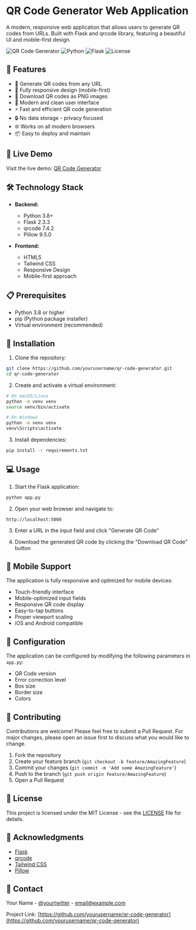 # QR Code Generator Web Application

A modern, responsive web application that allows users to generate QR codes from URLs. Built with Flask and qrcode library, featuring a beautiful UI and mobile-first design.

![QR Code Generator](https://img.shields.io/badge/QR-Code%20Generator-blue)
![Python](https://img.shields.io/badge/Python-3.8%2B-blue)
![Flask](https://img.shields.io/badge/Flask-2.3.3-green)
![License](https://img.shields.io/badge/License-MIT-yellow)

## 🌟 Features

- 🎯 Generate QR codes from any URL
- 📱 Fully responsive design (mobile-first)
- 💾 Download QR codes as PNG images
- 🎨 Modern and clean user interface
- ⚡ Fast and efficient QR code generation
- 🔒 No data storage - privacy focused
- 🌐 Works on all modern browsers
- 📦 Easy to deploy and maintain

## 🚀 Live Demo

Visit the live demo: [QR Code Generator](https://your-demo-url.com)

## 🛠️ Technology Stack

- **Backend:**
  - Python 3.8+
  - Flask 2.3.3
  - qrcode 7.4.2
  - Pillow 9.5.0

- **Frontend:**
  - HTML5
  - Tailwind CSS
  - Responsive Design
  - Mobile-first approach

## 📋 Prerequisites

- Python 3.8 or higher
- pip (Python package installer)
- Virtual environment (recommended)

## 🚀 Installation

1. Clone the repository:
```bash
git clone https://github.com/yourusername/qr-code-generator.git
cd qr-code-generator
```

2. Create and activate a virtual environment:
```bash
# On macOS/Linux
python -m venv venv
source venv/bin/activate

# On Windows
python -m venv venv
venv\Scripts\activate
```

3. Install dependencies:
```bash
pip install -r requirements.txt
```

## 💻 Usage

1. Start the Flask application:
```bash
python app.py
```

2. Open your web browser and navigate to:
```
http://localhost:5000
```

3. Enter a URL in the input field and click "Generate QR Code"

4. Download the generated QR code by clicking the "Download QR Code" button

## 📱 Mobile Support

The application is fully responsive and optimized for mobile devices:
- Touch-friendly interface
- Mobile-optimized input fields
- Responsive QR code display
- Easy-to-tap buttons
- Proper viewport scaling
- iOS and Android compatible

## 🔧 Configuration

The application can be configured by modifying the following parameters in `app.py`:

- QR Code version
- Error correction level
- Box size
- Border size
- Colors

## 🤝 Contributing

Contributions are welcome! Please feel free to submit a Pull Request. For major changes, please open an issue first to discuss what you would like to change.

1. Fork the repository
2. Create your feature branch (`git checkout -b feature/AmazingFeature`)
3. Commit your changes (`git commit -m 'Add some AmazingFeature'`)
4. Push to the branch (`git push origin feature/AmazingFeature`)
5. Open a Pull Request

## 📝 License

This project is licensed under the MIT License - see the [LICENSE](LICENSE) file for details.

## 🙏 Acknowledgments

- [Flask](https://flask.palletsprojects.com/)
- [qrcode](https://github.com/lincolnloop/python-qrcode)
- [Tailwind CSS](https://tailwindcss.com/)
- [Pillow](https://python-pillow.org/)

## 📧 Contact

Your Name - [@yourtwitter](https://twitter.com/yourtwitter) - email@example.com

Project Link: [https://github.com/yourusername/qr-code-generator](https://github.com/yourusername/qr-code-generator) 
